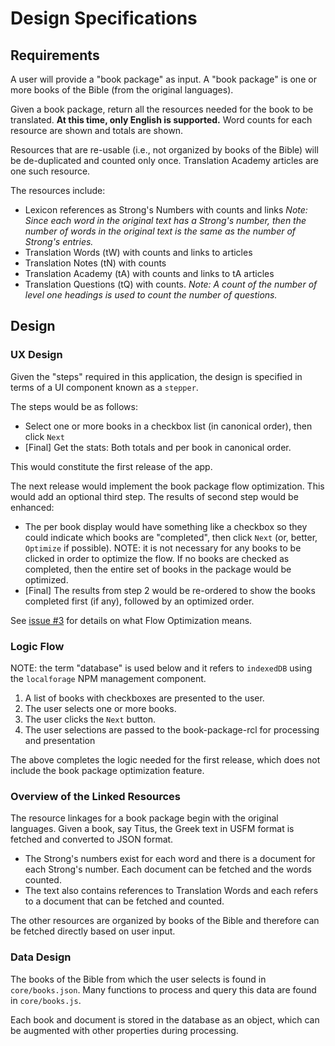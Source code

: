 # Design Specifications

## Requirements

A user will provide a "book package" as input. A "book package" is one or more books of the Bible (from the original languages).

Given a book package, return all the resources needed for the book to be translated. **At this time, only English is supported.** Word counts for each resource are shown and totals are shown. 

Resources that are re-usable (i.e., not organized by books of the Bible) will be de-duplicated and counted only once. Translation Academy articles are one such resource.

The resources include:
- Lexicon references as Strong's Numbers with counts and links
*Note: Since each word in the original text has a Strong's number, then the number of words in the original text is the same as the number of Strong's entries.*
- Translation Words (tW) with counts and links to articles
- Translation Notes (tN) with counts 
- Translation Academy (tA) with counts and links to tA articles
- Translation Questions (tQ) with counts. 
*Note: A count of the number of level one headings is used to count the number of questions.*

## Design

### UX Design

Given the "steps" required in this application, the design is specified in terms of a UI component known as a `stepper`. 

The steps would be as follows:

- Select one or more books in a checkbox list (in canonical order), then click `Next`
- [Final] Get the stats: Both totals and per book in canonical order.

This would constitute the first release of the app.

The next release would implement the book package flow optimization. This would add an optional third step. The results of second step would be enhanced:

- The per book display would have something like a checkbox so they could indicate which books are "completed", then click `Next` (or, better, `Optimize` if possible). NOTE: it is not necessary for any books to be clicked in order to optimize the flow. If no books are checked as completed, then the entire set of books in the package would be optimized.
- [Final] The results from step 2 would be re-ordered to show the books completed first (if any), followed by an optimized order.

See [issue #3](https://github.com/unfoldingWord/book-package-app/issues/3) for details on what Flow Optimization means.

### Logic Flow

NOTE: the term "database" is used below and it refers to `indexedDB` using the `localforage` NPM management component.

1. A list of books with checkboxes are presented to the user.
1. The user selects one or more books.
1. The user clicks the `Next` button.
1. The user selections are passed to the book-package-rcl for processing and presentation

The above completes the logic needed for the first release, which does not include the book package optimization feature.

### Overview of the Linked Resources

The resource linkages for a book package begin with the original languages. Given a book, say Titus, the Greek text in USFM format is fetched and converted to JSON format. 
- The Strong's numbers exist for each word and there is a document for each Strong's number. Each document can be fetched and the words counted.
- The text also contains references to Translation Words and each refers to a document that can be fetched and counted.

The other resources are organized by books of the Bible and therefore can be fetched directly based on user input.

### Data Design

The books of the Bible from which the user selects is found in `core/books.json`. Many functions to process and query this data are found in `core/books.js`.

Each book and document is stored in the database as an object, which can be augmented with other properties during processing.